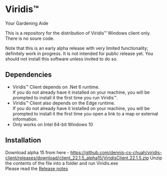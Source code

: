 # Viridis™
Your Gardening Aide

This is a repository for the distribution of Viridis™ Windows client only. There is no soure code.

Note that this is an early alpha release with very limited functionality; definitely work in progress. It is not intended for public release yet. You should not install this software unless invited to do so.

Dependencies
------------
- Viridis™ Client depends on .Net 6 runtime.  
If you do not already have it installed on your machine, you will be prompted to install it the first time you run Viridis™.
- Viridis™ Client also depends on the Edge runtime.  
If you do not already have it installed on your machine, you will be prompted to install it the first time you open a link to a map or external information.
- Only works on Intel 64-bit Windows 10 

Installation
------------
Download alpha 15 from here - https://github.com/dennis-cs-chuah/viridis-client/releases/download/client_22.1.5_alpha15/ViridisClient.22.1.5.zip
Unzip the contents of the file into a folder and run Viridis.exe  
Please read the [Release notes](Release%20Notes/v21_1_6-alpha07.md)
